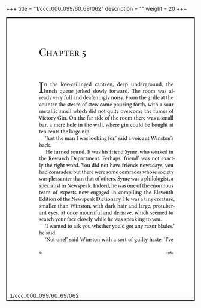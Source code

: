+++
title = "1/ccc_000_099/60_69/062"
description = ""
weight = 20
+++

<table style="border:2px solid black;max-width:800px;max-height:800px;" 
><tr><td><img class="center-fit-jpg"
src="/jpg_/out_jpg_1984__062.jpg"  >1/ccc_000_099/60_69/062</img></td></tr></table>